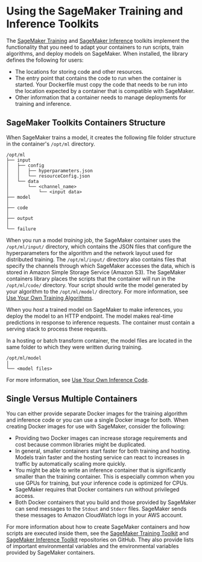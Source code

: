 # Using the SageMaker Training and Inference Toolkits<a name="amazon-sagemaker-toolkits"></a>

The [SageMaker Training](https://github.com/aws/sagemaker-training-toolkit) and [SageMaker Inference](https://github.com/aws/sagemaker-inference-toolkit) toolkits implement the functionality that you need to adapt your containers to run scripts, train algorithms, and deploy models on SageMaker\. When installed, the library defines the following for users:
+ The locations for storing code and other resources\. 
+ The entry point that contains the code to run when the container is started\. Your Dockerfile must copy the code that needs to be run into the location expected by a container that is compatible with SageMaker\. 
+ Other information that a container needs to manage deployments for training and inference\. 

## SageMaker Toolkits Containers Structure<a name="sagemaker-toolkits-structure"></a>

When SageMaker trains a model, it creates the following file folder structure in the container's `/opt/ml` directory\.

```
/opt/ml
├── input
│   ├── config
│   │   ├── hyperparameters.json
│   │   └── resourceConfig.json
│   └── data
│       └── <channel_name>
│           └── <input data>
├── model
│
├── code
│
├── output
│
└── failure
```

When you run a model *training* job, the SageMaker container uses the `/opt/ml/input/` directory, which contains the JSON files that configure the hyperparameters for the algorithm and the network layout used for distributed training\. The `/opt/ml/input/` directory also contains files that specify the channels through which SageMaker accesses the data, which is stored in Amazon Simple Storage Service \(Amazon S3\)\. The SageMaker containers library places the scripts that the container will run in the `/opt/ml/code/` directory\. Your script should write the model generated by your algorithm to the `/opt/ml/model/` directory\. For more information, see [Use Your Own Training Algorithms](your-algorithms-training-algo.md)\.

When you *host* a trained model on SageMaker to make inferences, you deploy the model to an HTTP endpoint\. The model makes real\-time predictions in response to inference requests\. The container must contain a serving stack to process these requests\.

In a hosting or batch transform container, the model files are located in the same folder to which they were written during training\.

```
/opt/ml/model
│
└── <model files>
```

For more information, see [Use Your Own Inference Code](your-algorithms-inference-main.md)\.

## Single Versus Multiple Containers<a name="sagemaker-toolkits-separate-images"></a>

You can either provide separate Docker images for the training algorithm and inference code or you can use a single Docker image for both\. When creating Docker images for use with SageMaker, consider the following:
+ Providing two Docker images can increase storage requirements and cost because common libraries might be duplicated\.
+ In general, smaller containers start faster for both training and hosting\. Models train faster and the hosting service can react to increases in traffic by automatically scaling more quickly\.
+ You might be able to write an inference container that is significantly smaller than the training container\. This is especially common when you use GPUs for training, but your inference code is optimized for CPUs\.
+  SageMaker requires that Docker containers run without privileged access\.
+ Both Docker containers that you build and those provided by SageMaker can send messages to the `Stdout` and `Stderr` files\. SageMaker sends these messages to Amazon CloudWatch logs in your AWS account\.

For more information about how to create SageMaker containers and how scripts are executed inside them, see the [SageMaker Training Toolkit](https://github.com/aws/sagemaker-training-toolkit) and [SageMaker Inference Toolkit](https://github.com/aws/sagemaker-inference-toolkit) repositories on GitHub\. They also provide lists of important environmental variables and the environmental variables provided by SageMaker containers\.